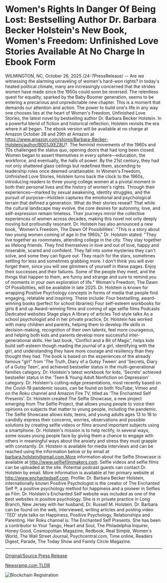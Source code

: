 # Women's Rights In Danger Of Being Lost: Bestselling Author Dr. Barbara Becker Holstein's New Book, Women's Freedom: Unfinished Love Stories Available At No Charge In Ebook Form

WILMINGTON, NC, October 26, 2025 /24-7PressRelease/ -- Are we witnessing the alarming unraveling of women's hard-won rights? In today's heated political climate, many are increasingly concerned that the strides women have made since the 1950s could soon be reversed. The relentless quest for equality, sparked by the Baby Boomer generation, seems to be entering a precarious and unpredictable new chapter. This is a moment that demands our attention and action.  The power to build one's life in any way one chooses lies at the heart of Women's Freedom, Unfinished Love Stories, the latest novel by bestselling author Dr. Barbara Becker Holstein. In a powerful blend of fiction and historical reflection, Holstein revisits the era where it all began. The ebook version will be available at no charge at Amazon October 28 and 29th at Amazon at https://www.amazon.com/stores/Barbara-Becker-Holstein/author/B001JXEZ8U?.  The feminist movements of the 1960s and 70s challenged the status quo, opening doors that had long been closed. Women began to assert themselves in every sphere—education, the workforce, and eventually, the halls of power. By the 21st century, they had not only shattered glass ceilings but redefined them, ascending to leadership roles once deemed unattainable.  In Women's Freedom, Unfinished Love Stories, Holstein turns back the clock to the 1960s, introducing readers to three young college women at a pivotal moment in both their personal lives and the history of women's rights. Through their experiences—marked by sexual awakening, identity struggles, and the pursuit of purpose—Holstein captures the emotional and psychological terrain that defined a generation.  What do their stories reveal? That while the cultural landscape may evolve, the core desires for autonomy, love, and self-expression remain timeless. Their journeys mirror the collective experiences of women across decades, making this novel not only deeply moving but profoundly resonant.  Dr. Holstein has also announced a new book, 'Women's Freedom, The Dawn Of Possibilities'.  "This is a story about two young women coming of age in the 1960s," Dr. Holstein stated. "They live together as roommates, attending college in the city. They stay together as lifelong friends. They find themselves in love and out of love, happy and miserable, scared and confident. They fall into some mysteries they can't solve, and some they can figure out. They reach for the stars, sometimes settling for less and sometimes grabbing more. I don't think you will ever forget them, since you will see glimmers of yourself in these pages. Enjoy their successes and their failures. Some of the people they meet, and the things that happen to them, are funny and strange and sure to remind you of moments in your own exploration of life."  Women's Freedom, The Dawn Of Possibilities, will be available in late 2025.  Dr. Holstein is known for wrapping Positive Psychology concepts in forms of media that people find engaging, relatable and inspiring. These include:  Four bestselling, award-winning books (perfect for school libraries)  Four self-esteem workbooks for girls 8 and up  Award-winning films and coming of age selfie films  Podcasts  Dedicated websites  Stage plays  A library of articles  Ted-style talks  As a school psychologist and in her private practice, Dr. Holstein has worked with many children and parents, helping them to develop life skills in decision-making, recognition of their own talents, feel more courageous, and helping both kids and parents develop more successful inter-generational skills. Her last book, 'Conflict and a Bit of Magic', helps kids build self-esteem though reading the journal of a girl, identifying with the girl, and understanding they have more courage and resiliency than they thought they had. The book is based on the experiences of the already famous "girl" from 'The Truth, Diary of a Gutsy Tween' and 'Secrets, Diary of a Gutsy Teen', and achieved bestseller status in the multi-generational families category.  Dr. Holstein's latest workbook for kids, 'Secrets' achieved bestseller status in the 'Teen & Young Adult Nonfiction on Depression' category.  Dr. Holstein's cutting-edge presentations, most recently based on the Covid-19 pandemic issues, can be found on both YouTube, Vimeo and on the Roku channel and Amazon Fire TV, titled as 'The Enchanted Self Presents'.  Dr. Holstein created The Selfie Showcase, a new project emerging from The Selfie Project, that allows young people to voice their opinions on subjects that matter to young people, including the pandemic.  The Selfie Showcase allows kids, teens, and young adults ages 13 to 18 to candidly express their concerns, worries, observations and possible solutions by creating selfie videos or films around important subjects using a smartphone. Dr. Holstein's mission is to help rectify, in several ways, some issues young people face by giving them a chance to engage with others in meaningful ways about the anxiety and stress they must grapple with constantly.  Dr. Holstein is available for media interviews and can be reached using the information below or by email at barbara.holstein@gmail.com.More information about the Selfie Showcase is available at http://www.selfiefilmmakers.com. Selfie videos and selfie films can be uploaded at the site. Potential podcast guests can contact Dr. Holstein by email. More information is available at her primary website at http://www.enchantedself.com.  Profile:  Dr. Barbara Becker Holstein, internationally known Positive Psychologist is the creator of The Enchanted Self ®, a positive psychology method for happiness and a pioneer in Selfies as Film. Dr. Holstein's Enchanted Self website was included as one of the best websites in positive psychology. She is in private practice in Long Branch, New Jersey with her husband, Dr. Russell M. Holstein.  Dr. Barbara can be found on the web, interviewed, writing articles and posting video 'TED' style talks on Happiness, Positive Psychology, Relationships and Parenting. Her Roku channel is: The Enchanted Self Presents.  She has been a contributor to Your Tango, Heart and Soul, The Philadelphia Inquirer, Honey Good, Cosmopolitan Magazine, Redbook, Real Simple, Women's World, The Wall Street Journal, Psychcentral.com, Time online, Readers Digest, Parade, The Today Show and Family Circle Magazine. 

---

[Original/Source Press Release](https://www.24-7pressrelease.com/press-release/528075/womens-rights-in-danger-of-being-lost-bestselling-author-dr-barbara-becker-holsteins-new-book-womens-freedom-unfinished-love-stories-available-at-no-charge-in-ebook-form)
                    

[Newsramp.com TLDR](https://newsramp.com/curated-news/dr-holstein-s-new-novel-confronts-women-s-rights-challenges/83675ddd081c4d188d2fbb37e1f4bcd1) 

 

 



![Blockchain Registration](https://cdn.newsramp.app/24-7PressRelease/qrcode/2510/26/ulnaILi6.webp)